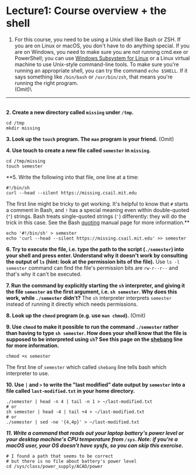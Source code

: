 # Lecture1: Course overview + the shell

1. For this course, you need to be using a Unix shell like Bash or ZSH. If you
are on Linux or macOS, you don't have to do anything special. If you are on
Windows, you need to make sure you are not running cmd.exe or PowerShell;
you can use [Windows Subsystem for
Linux](https://docs.microsoft.com/en-us/windows/wsl/) or a Linux virtual
machine to use Unix-style command-line tools. To make sure you're running
an appropriate shell, you can try the command `echo $SHELL`. If it says
something like `/bin/bash` or `/usr/bin/zsh`, that means you're running the
right program.\
(Omit)\
---
\
**2. Create a new directory called `missing` under `/tmp`.**
```
cd /tmp
mkdir missing
```

**3. Look up the `touch` program. The `man` program is your friend.**
(Omit)

**4. Use touch to create a new file called `semester` in `missing`.**
```
cd /tmp/missing
touch semester
```

**5. Write the following into that file, one line at a time:
```
#!/bin/sh
curl --head --silent https://missing.csail.mit.edu
```
The first line might be tricky to get working. It's helpful to know that
`#` starts a comment in Bash, and `!` has a special meaning even within
double-quoted (`"`) strings. Bash treats single-quoted strings (`'`)
differently: they will do the trick in this case. See the Bash
[quoting](https://www.gnu.org/software/bash/manual/html_node/Quoting.html)
manual page for more information.**
```
echo '#!/bin/sh' > semester
echo 'curl --head --silent https://missing.csail.mit.edu' >> semester
```

**6. Try to execute the file, i.e. type the path to the script (`./semester`)
into your shell and press enter. Understand why it doesn't work by
consulting the output of `ls` (hint: look at the permission bits of the
file).**
Use `ls -l semester` command can find the file's permission bits are `rw-r--r--`
and that's why it can't be executed.

**7. Run the command by explicitly starting the `sh` interpreter, and giving it
the file `semester` as the first argument, i.e. `sh semester`. Why does
this work, while `./semester` didn't?**
The `sh` interpreter interprets `semester` instead of running it directly which needs permissions.

**8. Look up the `chmod` program (e.g. use `man chmod`).**
(Omit)

**9. Use `chmod` to make it possible to run the command `./semester` rather than
having to type `sh semester`. How does your shell know that the file is
supposed to be interpreted using `sh`? See this page on the
[shebang](https://en.wikipedia.org/wiki/Shebang_(Unix)) line for more
information.**
```
chmod +x semester
```
The first line of `semester` which called `shebang` line tells bash which interpreter to use.

**10. Use `|` and `>` to write the "last modified" date output by
`semester` into a file called `last-modified.txt` in your home
directory.**
```
./semester | head -n 4 | tail -n 1 > ~/last-modified.txt
# or
sh semester | head -4 | tail +4 > ~/last-modified.txt
# or
./semester | sed -ne '{4,4p}' > ~/last-modified.txt
```

***11. Write a command that reads out your laptop battery's power level or your
desktop machine's CPU temperature from `/sys`. Note: if you're a macOS
user, your OS doesn't have sysfs, so you can skip this exercise.***
```
# I found a path that seems to be correct
# but there is no file about battery's power level
cd /sys/class/power_supply/ACAD/power
```
